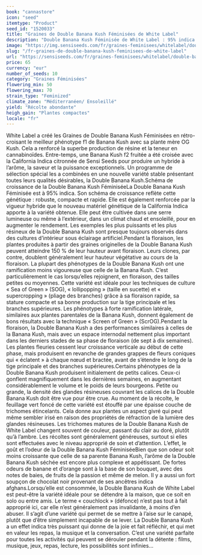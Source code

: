 ```yaml
---
book: "cannastore"
icon: "seed"
itemtype: "Product"
seed_id: "1520033"
title: "Graines de Double Banana Kush Féminisées de White Label"
description: "Double Banana Kush Féminisée de White Label : 95% indica ; variété au doux parfum de fruits, enrobée de résine, offre un high intense et relaxant."
image: "https://img.sensiseeds.com/fr/graines-feminisees/whitelabel/double-banana-kush-image.png"
slug: "/fr-graines-de-double-banana-kush-feminisees-de-white-label"
url: "https://sensiseeds.com/fr/graines-feminisees/whitelabel/double-banana-kush?a_aid=cannastore"
price: 65
currency: "eur"
number_of_seeds: 10
category: "Graines Féminisées"
flowering_min: 50
flowering_max: 70
strain_type: "Feminized"
climate_zone: "Méditerranéen/ Ensoleillé"
yield: "Récolte abondante"
heigh_gain: "Plantes compactes"
locale: "fr"
---
```

White Label a créé les Graines de Double Banana Kush Féminisées en rétro-croisant le meilleur phénotype f1 de Banana Kush avec sa plante mère OG Kush. Cela a renforcé la superbe production de résine et la teneur en cannabinoïdes. Entre-temps, une Banana Kush f2 fruitée a été croisée avec la California Indica citronnée de Sensi Seeds pour produire un hybride à l’arôme, la saveur et la puissance exceptionnels. Un programme de sélection spécial les a combinées en une nouvelle variété stable présentant toutes leurs qualités désirables, la Double Banana Kush.Schéma de croissance de la Double Banana Kush FéminiséeLa Double Banana Kush Féminisée est à 95% indica. Son schéma de croissance reflète cette génétique : robuste, compacte et rapide. Elle est également renforcée par la vigueur hybride que le nouveau matériel génétique de la California Indica apporte à la variété obtenue. Elle peut être cultivée dans une serre lumineuse ou même à l’extérieur, dans un climat chaud et ensoleillé, pour en augmenter le rendement. Les exemples les plus puissants et les plus résineux de la Double Banana Kush sont presque toujours observés dans des cultures d’intérieur sous éclairage artificiel.Pendant la floraison, les plantes produites à partir des graines originelles de la Double Banana Kush peuvent atteindre 150 % de leur hauteur avant floraison. Leurs clones, par contre, doublent généralement leur hauteur végétative au cours de la floraison. La plupart des phénotypes de la Double Banana Kush ont une ramification moins vigoureuse que celle de la Banana Kush. C’est particulièrement le cas lorsqu’elles rejoignent, en floraison, des tailles petites ou moyennes. Cette variété est idéale pour les techniques de culture « Sea of Green » (SOG), « lollipopping » (taille en sucette) et « supercropping » (pliage des branches) grâce à sa floraison rapide, sa stature compacte et sa bonne production sur la tige principale et les branches supérieures. Les phénotypes à forte ramification latérale, similaires aux plantes parentales de la Banana Kush, donnent également de bons résultats avec la technique « Screen of Green » (ScrOG).Pendant la floraison, la Double Banana Kush a des performances similaires à celles de la Banana Kush, mais avec un espace internodal nettement plus important dans les derniers stades de sa phase de floraison (de sept à dix semaines). Les plantes fleuries cessent leur croissance verticale au début de cette phase, mais produisent en revanche de grandes grappes de fleurs coniques qui « éclatent » à chaque nœud et bractée, avant de s’étendre le long de la tige principale et des branches supérieures.Certains phénotypes de la Double Banana Kush produisent initialement de petits calices. Ceux-ci gonflent magnifiquement dans les dernières semaines, en augmentant considérablement le volume et le poids de leurs bourgeons. Petite ou grande, la densité des glandes résineuses couvrant les calices de la Double Banana Kush doit être vue pour être crue. Au moment de la récolte, le feuillage vert foncé de cette variété est étouffé par une épaisse couche de trichomes étincelants. Cela donne aux plantes un aspect givré qui peut même sembler irisé en raison des propriétés de réfraction de la lumière des glandes résineuses. Les trichomes matures de la Double Banana Kush de White Label changent souvent de couleur, passant du clair au doré, plutôt qu’à l’ambre. Les récoltes sont généralement généreuses, surtout si elles sont effectuées avec le niveau approprié de soin et d’attention. L’effet, le goût et l’odeur de la Double Banana Kush FéminiséeBien que son odeur soit moins croissante que celle de sa parente Banana Kush, l’arôme de la Double Banana Kush séchée est encore plus complexe et appétissant. De fortes odeurs de banane et d’orange sont à la base de son bouquet, avec des notes de baies, de fruits de la passion et même de melon. Il y a aussi un fort soupçon de chocolat noir provenant de ses ancêtres indica afghans.Lorsqu’elle est consommée, la Double Banana Kush de White Label est peut-être la variété idéale pour se détendre à la maison, que ce soit en solo ou entre amis. Le terme « couchlock » (défonce) n’est pas tout à fait approprié ici, car elle n’est généralement pas invalidante, à moins d’en abuser. Il s’agit d’une variété qui permet de se mettre à l’aise sur le canapé, plutôt que d’être simplement incapable de se lever. La Double Banana Kush a un effet indica très puissant qui donne de la joie et fait réfléchir, et qui met en valeur les repas, la musique et la conversation. C’est une variété parfaite pour toutes les activités qui peuvent se dérouler pendant la détente : films, musique, jeux, repas, lecture, les possibilités sont infinies…

